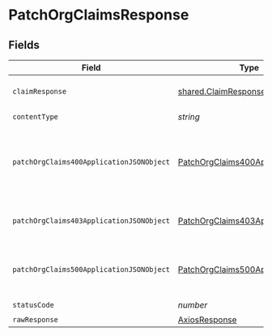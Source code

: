 # PatchOrgClaimsResponse


## Fields

| Field                                                                                           | Type                                                                                            | Required                                                                                        | Description                                                                                     |
| ----------------------------------------------------------------------------------------------- | ----------------------------------------------------------------------------------------------- | ----------------------------------------------------------------------------------------------- | ----------------------------------------------------------------------------------------------- |
| `claimResponse`                                                                                 | [shared.ClaimResponse](../../models/shared/claimresponse.md)                                    | :heavy_minus_sign:                                                                              | Claims successfully patched.                                                                    |
| `contentType`                                                                                   | *string*                                                                                        | :heavy_check_mark:                                                                              | N/A                                                                                             |
| `patchOrgClaims400ApplicationJSONObject`                                                        | [PatchOrgClaims400ApplicationJSON](../../models/operations/patchorgclaims400applicationjson.md) | :heavy_minus_sign:                                                                              | The request is malformed (e.g, a given path parameter is invalid)<br/>                          |
| `patchOrgClaims403ApplicationJSONObject`                                                        | [PatchOrgClaims403ApplicationJSON](../../models/operations/patchorgclaims403applicationjson.md) | :heavy_minus_sign:                                                                              | The user is forbidden from making this request<br/>                                             |
| `patchOrgClaims500ApplicationJSONObject`                                                        | [PatchOrgClaims500ApplicationJSON](../../models/operations/patchorgclaims500applicationjson.md) | :heavy_minus_sign:                                                                              | Something unexpected happened on the server.                                                    |
| `statusCode`                                                                                    | *number*                                                                                        | :heavy_check_mark:                                                                              | N/A                                                                                             |
| `rawResponse`                                                                                   | [AxiosResponse](https://axios-http.com/docs/res_schema)                                         | :heavy_minus_sign:                                                                              | N/A                                                                                             |